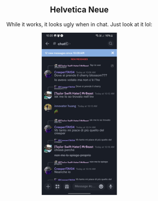 <div align="center">
  <h2>Helvetica Neue</h2>
  <p>While it works, it looks ugly when in chat. Just look at it lol:</p>
  <img src="https://github.com/vorlie/Theme-Fonts/raw/main/previews/HelveticaNeue.jpg" alt="HelveticaNeue-image" width="200"/>
</div>
